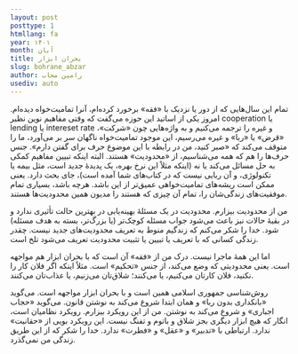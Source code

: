 ```yaml
---
layout: post
posttype: 1
htmllang: fa
year: ۱۴۰۱
month: آبان
title: بحران ابزار
slug: bohrane_abzar
author: رامین مجاب
usediv: auto
---
```


تمام این سال‌هایی که از دور یا نزدیک با «فقه» برخورد کرده‌ام، آنرا تمامیت‌خواه دیده‌ام. امروز یکی از اساتید این حوزه می‌گفت که وقتی مفاهیم نوین نظیر cooperation یا lending یا intereset rate و غیره را ترجمه می‌کنیم و به واژه‌هایی چون «شرکت»، «قرض» یا «ربا» و غیره می‌رسیم، این موجود تمامیت‌خواه ناگهان سر بر می‌آورد، ما را متوقف می‌کند که «صبر کنید، من در رابطه با این موضوع حرف برای گفتن دارم». جنس حرف‌ها را هم که همه می‌شناسیم، از «محدودیت» هستند. البته اینکه تبیین مفاهیم کمکی به حل مسائل می‌کند یا نه (اینکه مثلاً این نرخ بهره، یک پدیدهٔ جدید است، مثل بیمه یا تکنولوژی، و آن ربایی نیست که در کتاب‌های شما آمده است)، جای بحث دارد. یعنی ممکن است ریشه‌های تمامیت‌خواهی عمیق‌تر از این باشد. هرچه باشد، بسیاری تمام موفقیت‌های زندگی‌شان را، تمام آن چیزی که هستند را مدیون همین محدودیت‌ها هستند.

من از محدودیت بیزارم. محدودیت در یک مسئلهٔ بهینه‌یابی در بهترین حالت تأثیری ندارد و در بقیهٔ حالات نیز باعث می‌شود جواب مسئله کوچک‌تر (یا بزرگ‌تر، بسته به هدف مسئله) شود. خدا را شکر می‌کنم که زندگیم منوط به تعریف محدودیت‌های جدید نیست. چقدر زندگی کسانی که با تعریف یا تبیین یا تثبیت محدودیت تعریف می‌شود تلخ است.

اما این همهٔ ماجرا نیست. درک من از «فقه» آن است که با بحران ابزار هم مواجهه است. یعنی محدودیتی که وضع می‌کند، از جنس «تحکیم» است. مثلاً اینکه اگر فلان کار را نکنید، فلان کارتان می‌کنیم، یا می‌کنند؛ شلاق‌تان می‌زنیم، یا عذاب‌تان می‌کنند. 

روش‌شناسی جمهوری اسلامی همین است و با بحران ابزار مواجهه است. می‌گوید «بانکداری بدون ربا» و همان ابتدا شروع می‌کند به نوشتن قانون. می‌گوید «حجاب اجباری» و شروع می‌کند به نوشتن. من از این رویکرد بیزارم. رویکرد نظامیان است، انگار که هیچ ابزار دیگری بجز شلاق و باتوم و تفنگ نیست. این رویکرد بویی از «حقانیت» ندارد. ارتباطی با «تدبیر» و «عقل» و «فطرت» ندارد. خدا را شکر که از این طریق زندگی من نمی‌گذرد.




